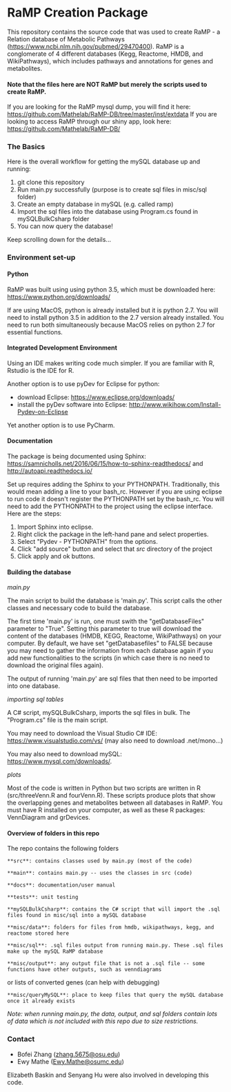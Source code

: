 # RaMP Creation Package #

This repository contains the source code that was used to create RaMP - a Relation database of Metabolic Pathways (https://www.ncbi.nlm.nih.gov/pubmed/29470400).  RaMP is a conglomerate of 4 different databases (Kegg, Reactome, HMDB, and WikiPathways), which includes pathways and annotations for genes and metabolites.  

#### Note that the files here are NOT RaMP but merely the scripts used to create RaMP. ####
If you are looking for the RaMP mysql dump, you will find it here: https://github.com/Mathelab/RaMP-DB/tree/master/inst/extdata
If you are looking to access RaMP through our shiny app, look here: https://github.com/Mathelab/RaMP-DB/

### The Basics ###
Here is the overall workflow for getting the mySQL database up and running:

  1. git clone this repository
  2. Run main.py successfully (purpose is to create sql files in misc/sql folder)
  3. Create an empty database in mySQL (e.g. called ramp) 
  4. Import the sql files into the database using Program.cs found in mySQLBulkCsharp folder
  5. You can now query the database!

Keep scrolling down for the details...

### Environment set-up ###

#### Python ####
RaMP was built using using python 3.5, which must be downloaded here: https://www.python.org/downloads/

If are using MacOS, python is already installed but it is python 2.7. You will need to install python 3.5 in addition to the 2.7 version already installed. You need to run both simultaneously because MacOS relies on python 2.7 for essential functions.

#### Integrated Development Environment ####
Using an IDE makes writing code much simpler. If you are familiar with R, Rstudio is the IDE for R. 

Another option is to use pyDev for Eclipse for python:
  - download Eclipse: https://www.eclipse.org/downloads/
  - install the pyDev software into Eclipse: http://www.wikihow.com/Install-Pydev-on-Eclipse

Yet another option is to use PyCharm. 

#### Documentation ####
The package is being documented using Sphinx: https://samnicholls.net/2016/06/15/how-to-sphinx-readthedocs/ and http://autoapi.readthedocs.io/

Set up requires adding the Sphinx to your PYTHONPATH. Traditionally, this would mean adding a line to your bash_rc. However if you are using eclipse to run code it doesn't register the PYTHONPATH set by the bash_rc. You will need to add the PYTHONPATH to the project using the eclipse interface. Here are the steps:
  1. Import Sphinx into eclipse.
  2. Right click the package in the left-hand pane and select properties.
  3. Select "Pydev - PYTHONPATH" from the options.
  4. Click "add source" button and select that *src* directory of the project
  5. Click apply and ok buttons.

#### Building the database ####
*main.py*

The main script to build the database is 'main.py'. This script calls the other classes and necessary code to build the database. 

The first time 'main.py' is run, one must swith the "getDatabaseFiles" parameter to "True".  Setting this parameter to true will download the content of the databases (HMDB, KEGG, Reactome, WikiPathways) on your computer.  By default, we have set "getDatabasefiles" to FALSE because you may need to gather the information from each database again if you add new functionalities to the scripts (in which case there is no need to download the original files again).  

The output of running 'main.py' are sql files that then need to be imported into one database.

*importing sql tables*

A C# script, mySQLBulkCsharp, imports the sql files in bulk.  The "Program.cs" file is the main script. 

You may need to download the Visual Studio C# IDE: https://www.visualstudio.com/vs/
(may also need to download .net/mono...)

You may also need to download mySQL: https://www.mysql.com/downloads/. 

*plots*

Most of the code is written in Python but two scripts are written in R (src/threeVenn.R and fourVenn.R). These scripts produce plots that show the overlapping genes and metabolites between all databases in RaMP. You must have R installed on your computer, as well as these R packages: VennDiagram and grDevices.


#### Overview of folders in this repo ####
The repo contains the following folders

    **src**: contains classes used by main.py (most of the code)

    **main**: contains main.py -- uses the classes in src (code)

    **docs**: documentation/user manual

    **tests**: unit testing

    **mySQLBulkCsharp**: contains the C# script that will import the .sql files found in misc/sql into a mySQL database

    **misc/data**: folders for files from hmdb, wikipathways, kegg, and reactome stored here

    **misc/sql**: .sql files output from running main.py. These .sql files make up the mySQL RaMP database

    **misc/output**: any output file that is not a .sql file -- some functions have other outputs, such as venndiagrams
or lists of converted genes (can help with debugging)

    **misc/queryMySQL**: place to keep files that query the mySQL database once it already exists 

*Note: when running main.py, the data, output, and sql folders contain lots of data which is not included with this repo due to size restrictions.*


### Contact ###
* Bofei Zhang (zhang.5675@osu.edu)
* Ewy Mathe (Ewy.Mathe@osumc.edu)

Elizabeth Baskin and Senyang Hu were also involved in developing this code.

